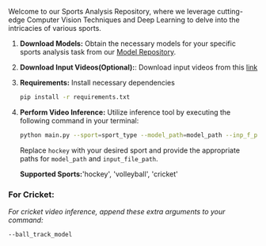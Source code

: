Welcome to our Sports Analysis Repository, where we leverage cutting-edge Computer Vision Techniques and Deep Learning to delve into the intricacies of various sports.

1. **Download Models:** Obtain the necessary models for your specific sports analysis task from our [Model Repository](https://drive.google.com/drive/folders/1aL6ymtOGY3wFMvfnOFR2U5879onsMd1y?usp=sharing).

2. **Download Input Videos(Optional):**: Download input videos from this [link](https://drive.google.com/drive/folders/1VxnGADPKjf8Y6eEEw4FxUGwChvtNUW1s?usp=sharing)

3. **Requirements:** Install necessary dependencies
    ```bash
    pip install -r requirements.txt
    ``` 

4. **Perform Video Inference:** Utilize inference tool by executing the following command in your terminal:

    ```bash
    python main.py --sport=sport_type --model_path=model_path --inp_f_path=input_file_path
    ```

    Replace `hockey` with your desired sport and provide the appropriate paths for `model_path` and `input_file_path`.

   **Supported Sports:**'hockey', 'volleyball', 'cricket'

### For Cricket:
*For cricket video inference, append these extra arguments to your command:*

```bash
--ball_track_model
